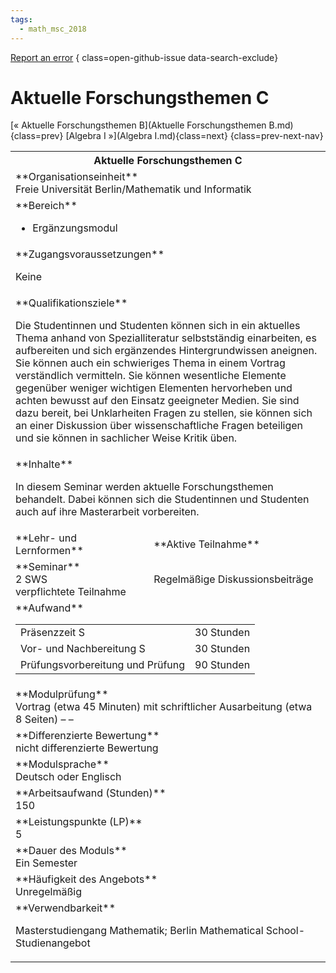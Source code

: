 ```yaml
---
tags:
  - math_msc_2018
---
```

[Report an error](https://github.com/SGSSGene/FUB-SUP/issues/new?title=Error%20in%20%22Aktuelle%20Forschungsthemen%20C%22&body=There%20seems%20to%20be%20an%20error%20in%20module%20%22Aktuelle%20Forschungsthemen%20C%22%2E%0A%0A%3CDescribe%20here%20a%20slightly%20more%20detailed%20description%20of%20what%20is%20wrong%3E&labels=bug)
{ class=open-github-issue data-search-exclude}

# Aktuelle Forschungsthemen C

[« Aktuelle Forschungsthemen B](Aktuelle Forschungsthemen B.md){class=prev}
[Algebra I »](Algebra I.md){class=next}
{class=prev-next-nav}

<table markdown id="moduledesc">
<tr markdown class="moduledesc_head"><th colspan="2">Aktuelle Forschungsthemen C </th></tr>
<tr markdown><td colspan="2">**Organisationseinheit**   <br>Freie Universität Berlin/Mathematik und Informatik</td></tr>

<tr markdown><td colspan="2">**Bereich**<br>


- Ergänzungsmodul

</td></tr>

<tr markdown><td colspan="2">**Zugangsvoraussetzungen** <br>

Keine


</td></tr>
<tr markdown><td colspan="2">**Qualifikationsziele**    <br>

Die Studentinnen und Studenten können sich in ein aktuelles Thema anhand von
Spezialliteratur selbstständig einarbeiten, es aufbereiten und sich
ergänzendes Hintergrundwissen aneignen. Sie können auch ein schwieriges
Thema in einem Vortrag verständlich vermitteln. Sie können wesentliche
Elemente gegenüber weniger wichtigen Elementen hervorheben und achten
bewusst auf den Einsatz geeigneter Medien. Sie sind dazu bereit, bei
Unklarheiten Fragen zu stellen, sie können sich an einer Diskussion über
wissenschaftliche Fragen beteiligen und sie können in sachlicher Weise
Kritik üben.


</td></tr>
<tr markdown><td colspan="2">**Inhalte**                <br>

In diesem Seminar werden aktuelle Forschungsthemen behandelt. Dabei können
sich die Studentinnen und Studenten auch auf ihre Masterarbeit vorbereiten.


</td></tr>

<tr markdown><td>**Lehr- und Lernformen**</td><td>**Aktive Teilnahme**</td></tr>
<tr markdown><td> **Seminar** <br>2 SWS <br> verpflichtete Teilnahme</td><td>

Regelmäßige Diskussionsbeiträge
</td></tr>
<tr markdown><td colspan="2">**Aufwand**                <br>
<table class="aufwand_table">
<tr><td>Präsenzzeit S</td><td>30 Stunden</td></tr>
<tr><td>Vor- und Nachbereitung S</td><td>30 Stunden</td></tr>
<tr><td>Prüfungsvorbereitung und Prüfung</td><td>90 Stunden</td></tr>
</table>

</td></tr>
<tr markdown><td colspan="2">**Modulprüfung**             <br>Vortrag (etwa 45 Minuten) mit schriftlicher Ausarbeitung (etwa 8 Seiten) – –


</td></tr>
<tr markdown><td colspan="2">**Differenzierte Bewertung** <br>nicht differenzierte Bewertung

</td></tr>
<tr markdown><td colspan="2">**Modulsprache**             <br>Deutsch oder Englisch</td></tr>
<tr markdown><td colspan="2">**Arbeitsaufwand (Stunden)** <br>150</td></tr>
<tr markdown><td colspan="2">**Leistungspunkte (LP)**     <br>5</td></tr>
<tr markdown><td colspan="2">**Dauer des Moduls**         <br>Ein Semester</td></tr>
<tr markdown><td colspan="2">**Häufigkeit des Angebots**  <br>Unregelmäßig</td></tr>
<tr markdown><td colspan="2">**Verwendbarkeit**           <br>

Masterstudiengang Mathematik; Berlin Mathematical School-Studienangebot


</td></tr>

</table>
